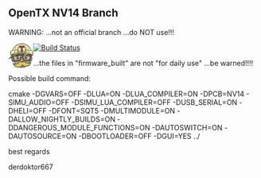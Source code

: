 ## OpenTX NV14 Branch 

WARNING: ...not an official branch ...do NOT use!!!

[<img align="left" width=50 src="TravisCI-Mascot-2.png" />](https://travis-ci.org/) [![Build Status](https://travis-ci.org/derdoktor667/Flysky-OpenTX-Test-Branch.svg?branch=matrix14)](https://travis-ci.org/derdoktor667/Flysky-OpenTX-Test-Branch)

...the files in "firmware_built" are not "for daily use" ...be warned!!!!

Possible build command:

cmake -DGVARS=OFF -DLUA=ON -DLUA_COMPILER=ON -DPCB=NV14 - SIMU_AUDIO=OFF -DSIMU_LUA_COMPILER=OFF -DUSB_SERIAL=ON -DHELI=OFF -DFONT=SQT5 -DMULTIMODULE=ON -DALLOW_NIGHTLY_BUILDS=ON -DDANGEROUS_MODULE_FUNCTIONS=ON -DAUTOSWITCH=ON -DAUTOSOURCE=ON -DBOOTLOADER=OFF -DGUI=YES ../

best regards

derdoktor667

